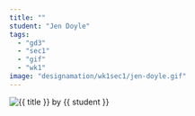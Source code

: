 ```yaml
---
title: ""
student: "Jen Doyle"
tags:
  - "gd3"
  - "sec1"
  - "gif"
  - "wk1"
image: "designamation/wk1sec1/jen-doyle.gif"
---
```


<img src="{{urls.media}}/{{ image }}" alt="{{ title }}"/>
by {{ student }}

